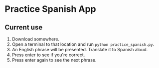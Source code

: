 # Practice Spanish App

## Current use

1. Download somewhere.
2. Open a terminal to that location and run `python practice_spanish.py`.
3. An English phrase will be presented. Translate it to Spanish aloud.
4. Press enter to see if you're correct.
5. Press enter again to see the next phrase.
